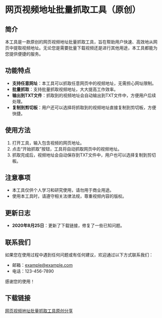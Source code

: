 # 网页视频地址批量抓取工具（原创）

## 简介

本工具是一款原创的网页视频地址批量抓取工具，旨在帮助用户快速、高效地从网页中提取视频地址。无论您是需要批量下载视频还是进行其他用途，本工具都能为您提供便捷的服务。

## 功能特点

- **支持任意网址**：本工具可以抓取任意网页中的视频地址，无需担心网址限制。
- **批量抓取**：支持批量抓取视频地址，大大提高工作效率。
- **输出到TXT文件**：抓取到的视频地址会自动输出到TXT文件中，方便用户后续处理。
- **复制到剪切板**：用户还可以选择将抓取到的视频地址直接复制到剪切板，方便快捷。

## 使用方法

1. 打开工具，输入包含视频的网页地址。
2. 点击“开始抓取”按钮，工具将自动抓取网页中的视频地址。
3. 抓取完成后，视频地址会自动保存到TXT文件中，用户也可以选择复制到剪切板。

## 注意事项

- 本工具仅供个人学习和研究使用，请勿用于商业用途。
- 使用本工具时，请遵守相关法律法规，尊重视频内容的版权。

## 更新日志

- **2020年8月25日**：更新了下载链接，修复了一些已知问题。

## 联系我们

如果您在使用过程中遇到任何问题或有任何建议，欢迎通过以下方式联系我们：

- 邮箱：example@example.com
- 电话：123-456-7890

感谢您的使用！

## 下载链接

[网页视频地址批量抓取工具原创分享](https://pan.quark.cn/s/262e576f445b)